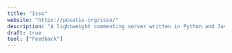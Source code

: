 ```yaml
---
title: "Isso"
website: "https://posativ.org/isso/"
description: "A lightweight commenting server written in Python and JavaScript. It aims to be a drop-in replacement for Disqus."
draft: true
tool: ["Feedback"]
---
```

